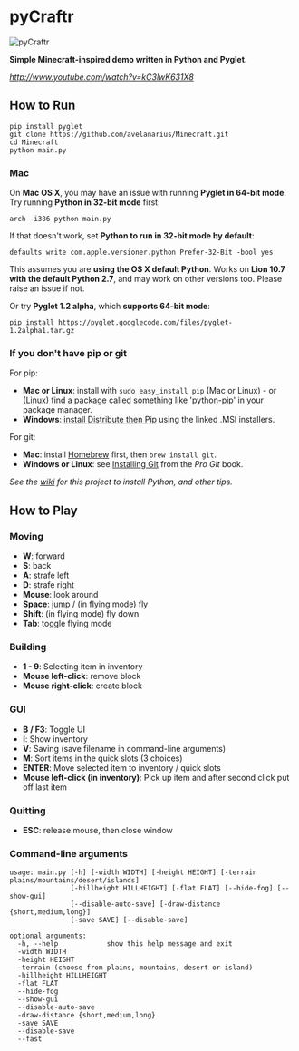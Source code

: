 # pyCraftr

![pyCraftr](https://raw.github.com/avelanarius/Minecraft/master/screenshot.jpg)

**Simple Minecraft-inspired demo written in Python and Pyglet.**

*http://www.youtube.com/watch?v=kC3lwK631X8*

## How to Run

    pip install pyglet
    git clone https://github.com/avelanarius/Minecraft.git
    cd Minecraft
    python main.py

### Mac

On **Mac OS X**, you may have an issue with running **Pyglet in 64-bit mode**. Try running **Python in 32-bit mode** first:

    arch -i386 python main.py

If that doesn't work, set **Python to run in 32-bit mode by default**:

    defaults write com.apple.versioner.python Prefer-32-Bit -bool yes 

This assumes you are **using the OS X default Python**. Works on **Lion 10.7 with the default Python 2.7**, and may work on other versions too. Please raise an issue if not.
    
Or try **Pyglet 1.2 alpha**, which **supports 64-bit mode**:  

    pip install https://pyglet.googlecode.com/files/pyglet-1.2alpha1.tar.gz 

### If you don't have pip or git

For pip:

- **Mac or Linux**: install with `sudo easy_install pip` (Mac or Linux) - or (Linux) find a package called something like 'python-pip' in your package manager.
- **Windows**: [install Distribute then Pip](http://stackoverflow.com/a/12476379/992887) using the linked .MSI installers.

For git:

- **Mac**: install [Homebrew](http://mxcl.github.com/homebrew/) first, then `brew install git`.
- **Windows or Linux**: see [Installing Git](http://git-scm.com/book/en/Getting-Started-Installing-Git) from the _Pro Git_ book.

*See the [wiki](https://github.com/fogleman/Minecraft/wiki) for this project to install Python, and other tips.*

## How to Play

### Moving

- **W**: forward
- **S**: back
- **A**: strafe left
- **D**: strafe right
- **Mouse**: look around
- **Space**: jump / (in flying mode) fly
- **Shift**: (in flying mode) fly down
- **Tab**: toggle flying mode

### Building

- **1 - 9**: Selecting item in inventory
- **Mouse left-click**: remove block
- **Mouse right-click**: create block

### GUI

- **B / F3**: Toggle UI
- **I**: Show inventory
- **V**: Saving (save filename in command-line arguments)
- **M**: Sort items in the quick slots (3 choices)
- **ENTER**: Move selected item to inventory / quick slots
- **Mouse left-click (in inventory)**: Pick up item and after second click put off last item

### Quitting

- **ESC**: release mouse, then close window

### Command-line arguments
    usage: main.py [-h] [-width WIDTH] [-height HEIGHT] [-terrain plains/mountains/desert/islands]
                   [-hillheight HILLHEIGHT] [-flat FLAT] [--hide-fog] [--show-gui]
                   [--disable-auto-save] [-draw-distance {short,medium,long}]
                   [-save SAVE] [--disable-save]
    
    optional arguments:
      -h, --help            show this help message and exit
      -width WIDTH
      -height HEIGHT
      -terrain (choose from plains, mountains, desert or island)
      -hillheight HILLHEIGHT
      -flat FLAT
      --hide-fog
      --show-gui
      --disable-auto-save
      -draw-distance {short,medium,long}
      -save SAVE
      --disable-save
      --fast